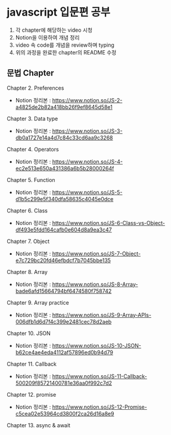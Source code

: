 # javascript 입문편 공부

1. 각 chapter에 해당하는 video 시청
2. Notion을 이용하여 개념 정리
3. video 속 code를 개념을 review하며 typing
4. 위의 과정을 완료한 chapter의 README 수정

## 문법 Chapter

Chapter 2. Preferences

- Notion 정리본 : https://www.notion.so/JS-2-a4825de2b82a418bb26f9ef8645d58e1

Chapter 3. Data type

- Notion 정리본 : https://www.notion.so/JS-3-db0a1727e14a4d7c84c33cd6aa9c3268

Chapter 4. Operators

- Notion 정리본 : https://www.notion.so/JS-4-ec2e513e650a431386a6b5b28000264f

Chapter 5. Function

- Notion 정리본 : https://www.notion.so/JS-5-d1b5c299e5f340dfa58635c4045e0dce

Chapter 6. Class

- Notion 정리본 : https://www.notion.so/JS-6-Class-vs-Object-df493e5fdd164cafb0e604d8a9ea3c47

Chapter 7. Object

- Notion 정리본 : https://www.notion.so/JS-7-Object-e7c729bc20fd46efbdcf7b7045bbe135

Chapter 8. Array

- Notion 정리본 : https://www.notion.so/JS-8-Array-bade6afd15664794bf6474580f758742

Chapter 9. Array practice

- Notion 정리본 : https://www.notion.so/JS-9-Array-APIs-006dfb1d6d7f4c399e2481cec78d2aeb

Chapter 10. JSON

- Notion 정리본 : https://www.notion.so/JS-10-JSON-b62ce4ae4eda4112af57896ed0b94d79

Chapter 11. Callback

- Notion 정리본 : https://www.notion.so/JS-11-Callback-500209f85721400781e36aa0f992c7d2

Chapter 12. promise

- Notion 정리본 : https://www.notion.so/JS-12-Promise-c5cea02e53964cd3800f2ca26d16a8e9

Chapter 13. async & await
